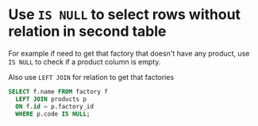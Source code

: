 # Use `IS NULL` to select rows without relation in second table

For example if need to get that factory that doesn't have any product,
use `IS NULL` to check if a product column is empty.

Also use `LEFT JOIN` for relation to get that factories

```sql
SELECT f.name FROM factory f
  LEFT JOIN products p
  ON f.id = p.factory_id
  WHERE p.code IS NULL;
```
